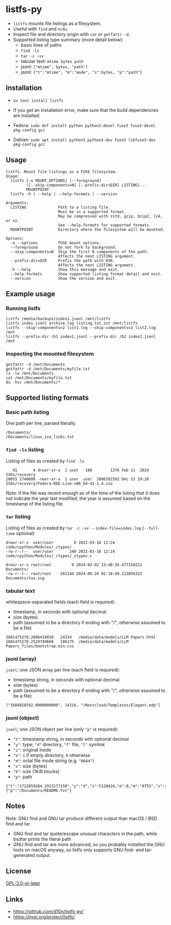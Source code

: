 # listfs-py

* `listfs` mounts file listings as a filesystem.
* Useful with `find` and `ncdu`.
* Inspect file and directory origin with `cat` or `getfattr -d`.
* Supported listing type summary (more detail below):
  * basic lines of paths
  * `find -ls`
  * `tar -c -vv`
  * tabular text: `mtime bytes path`
  * jsonl: `["mtime", bytes, "path"]`
  * jsonl: `{"t":"mtime", "m":"mode", "s":bytes, "p":"path"}`

## Installation

* `uv tool install listfs`

* If you get an installation error, make sure that the build dependencies are installed:
* Fedora: `sudo dnf install python python3-devel fuse3 fuse3-devel pkg-config gcc`
* Debian: `sudo apt install python3 python3-dev fuse3 libfuse3-dev pkg-config gcc`

## Usage
```text
listfs. Mount file listings as a FUSE filesystem.
Usage:
  listfs [-o MOUNT_OPTIONS] [--foreground]
         ([--skip-components=N] [--prefix-dir=DIR] LISTING)...
         MOUNTPOINT
  listfs -h | --help | --help-formats | --version

Arguments:
  LISTING              Path to a listing file.
                       Must be in a supported format.
                       May be compressed with zstd, gzip, bzip2, lz4, or xz.
                       See --help-formats for supported formats.
  MOUNTPOINT           Directory where the filesystem will be mounted.

Options:
  -o --options         FUSE mount options.
  --foreground         Do not fork to background.
  --skip-components=N  Skip the first N components of the path.
                       Affects the next LISTING argument.
  --prefix-dir=DIR     Prefix the path with DIR.
                       Affects the next LISTING argument.
  -h --help            Show this message and exit.
  --help-formats       Show supported listing format detail and exit.
  --version            Show the version and exit.
```

## Example usage

### Running listfs
```shell
listfs /media/backups/index1.jsonl /mnt/listfs
listfs index.jsonl archive.log listing.txt.zst /mnt/listfs
listfs --skip-components=2 list1.log --skip-components=2 list2.log /mnt
listfs --prefix-dir /b1 index1.jsonl --prefix-dir /b2 index2.jsonl /mnt
```

### Inspecting the mounted filesystem
```shell
getfattr -d /mnt/Documents
getfattr -d /mnt/Documents/myfile.txt
ls -la /mnt/Documents
cat /mnt/Documents/myfile.txt
du -hsc /mnt/Documents/*
```

## Supported listing formats

### Basic path listing
One path per line, parsed literally.
```text
/Documents/
/Documents/linux_iso_links.txt
```

### `find -ls` listing
Listing of files as created by `find -ls`
```text
   41       4 drwxr-sr-x  1 user   100        1376 Feb 11  2024 ISOs/recovery
20055 2740608 -rwxr-xr-x  1 user  user  2806382592 Dec 15 19:20 ISOs/recovery/Fedora-KDE-Live-x86_64-41-1.4.iso
```
Note: if the file was recent enough as of the time of the listing that it does not indicate the year last modified, the year is assumed based on the timestamp of the listing file.

### `tar` listing
Listing of files as created by `tar -c -vv --index-file=index.log`
(`--full-time` optional)
```text
drwxr-xr-x  user/user         0 2022-03-16 12:24 code/cpython/Modules/_ctypes/
-rw-r--r--  user/user       240 2022-03-16 12:24 code/cpython/Modules/_ctypes/_ctypes.c
```
```text
drwxr-xr-x root/root         0 2024-03-02 13:48:35.477158221 Documents/
-rw-r--r-- root/root    262144 2024-09-24 02:18:49.122856322 Documents/tux.svg
```

### tabular text
whitespace-separated fields (each field is required):
* timestamp, in seconds with optional decimal
* size (bytes)
* path (assumed to be a directory if ending with "/", otherwise assumed to be a file)
```text
1681475278.2696418010   24334   /media/data/models/LLM Papers.html
1681475278.2529749660   186175  /media/data/models/LLM Papers_files/bootstrap.min.css
```

### jsonl (array)
`jsonl`; one JSON array per line (each field is required):
* timestamp string, in seconds with optional decimal
* size (bytes)
* path (assumed to be a directory if ending with "/", otherwise assumed to be a file)
```text
["1684828592.0000000000", 14316, "/Nextcloud/Templates/Elegant.odp"]
```

### jsonl (object)
`jsonl`; one JSON object per line (only `"p"` is required):
* `"t"`: timestamp string, in seconds with optional decimal
* `"y"`: type; `"d"` directory, `"f"` file, `"l"` symlink
* `"i"`: original inode
* `"e"`: `1` if empty directory, `0` otherwise
* `"m"`: octal file mode string (e.g. `"0644"`)
* `"s"`: size (bytes)
* `"k"`: size (1KiB blocks)
* `"p"`: path
```text
{"t":"1722859284.2913177150","y":"d","i":5120416,"e":0,"m":"0755","s":4096,"k":4,"p":"/Documents/README.md"}
{"p":"/Documents/README.txt"}
```

## Notes

Note: GNU find and GNU tar produce different output than macOS / BSD find and tar.
* GNU find and tar quote/escape unusual characters in the path, while bsdtar prints the literal path
* GNU find and tar are more advanced, so you probably installed the GNU tools on macOS anyway, so listfs only supports GNU find- and tar-generated output.

## License
[GPL-3.0-or-later](./LICENSE)

## Links
* <https://github.com/d10n/listfs-py/>
* <https://pypi.org/project/listfs/>
